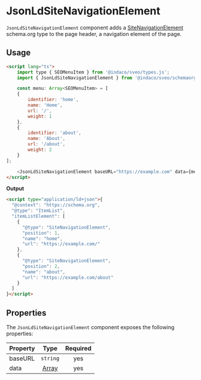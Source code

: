 # JsonLdSiteNavigationElement

`JsonLdSiteNavigationElement` component adds a [SiteNavigationElement] schema.org type to the page header, a navigation element of the page.

## Usage

```html
<script lang="ts">
    import type { SEOMenuItem } from '@indaco/sveo/types.js';
    import { JsonLdSiteNavigationElement } from '@indaco/sveo/schemaorg';

    const menu: Array<SEOMenuItem> = [
    {
        identifier: 'home',
        name: 'Home',
        url: '/',
        weight: 1
    },
    {
        identifier: 'about',
        name: 'About',
        url: '/about',
        weight: 2
    }
];

    <JsonLdSiteNavigationElement baseURL="https://example.com" data={menu} />
</script>
```

**Output**

```html
<script type="application/ld+json">{
  "@context": "https://schema.org",
  "@type": "ItemList",
  "itemListElement": [
    {
      "@type": "SiteNavigationElement",
      "position": 1,
      "name": "home",
      "url": "https://example.com/"
    },
    {
      "@type": "SiteNavigationElement",
      "position": 2,
      "name": "about",
      "url": "https://example.com/about"
    }
  ]
}</script>
```

## Properties

The `JsonLdSiteNavigationElement` component exposes the following properties:

| Property | Type                 | Required |
| :------- | :------------------: | :------: |
| baseURL  | `string`             | yes      |
| data     | [Array<SEOMenuItem>] | yes      |

<!-- Resource Links -->

[Array<SEOMenuItem>]: https://github.com/indaco/sveo/blob/06de4d7c79a27f0474981cce3ebc2cf922484b09/src/lib/types.ts#L20-L27
[SiteNavigationElement]: https://schema.org/SiteNavigationElement
